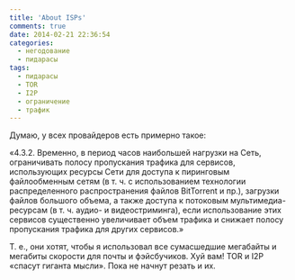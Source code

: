 ```yaml
---
title: 'About ISPs'
comments: true
date: 2014-02-21 22:36:54
categories:
  - негодование
  - пидарасы
tags:
  - пидарасы
  - TOR
  - I2P
  - ограничение
  - трафик
---
```


Думаю, у всех провайдеров есть примерно такое:

«4.3.2. Временно, в период часов наибольшей нагрузки на Сеть, ограничивать полосу пропускания трафика для сервисов, использующих ресурсы Сети для доступа к пиринговым файлообменным сетям (в т. ч. с использованием технологии распределенного распространения файлов BitTorrent и пр.), загрузки файлов большого объема, а также доступа к потоковым мультимедиа-ресурсам (в т. ч. аудио- и видеостриминга), если использование этих сервисов существенно увеличивает объем трафика и снижает полосу пропускания трафика для других сервисов.»

Т. е., они хотят, чтобы я использовал все сумасшедшие мегабайты и мегабиты скорости для почты и фэйсбучиков. Хуй вам! TOR и I2P «спасут гиганта мысли». Пока не начнут резать и их.
